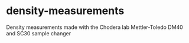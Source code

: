 # density-measurements
Density measurements made with the Chodera lab Mettler-Toledo DM40 and SC30 sample changer
